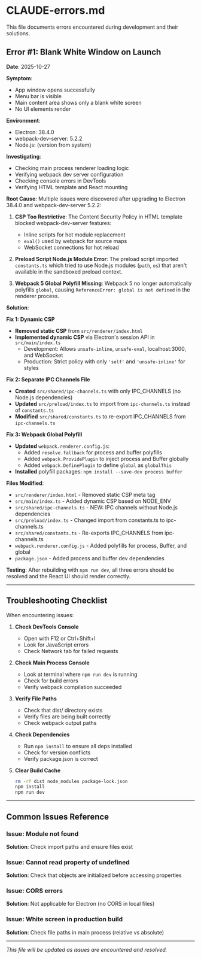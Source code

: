 # CLAUDE-errors.md

This file documents errors encountered during development and their solutions.

## Error #1: Blank White Window on Launch

**Date**: 2025-10-27

**Symptom**:
- App window opens successfully
- Menu bar is visible
- Main content area shows only a blank white screen
- No UI elements render

**Environment**:
- Electron: 38.4.0
- webpack-dev-server: 5.2.2
- Node.js: (version from system)

**Investigating**:
- Checking main process renderer loading logic
- Verifying webpack dev server configuration
- Checking console errors in DevTools
- Verifying HTML template and React mounting

**Root Cause**:
Multiple issues were discovered after upgrading to Electron 38.4.0 and webpack-dev-server 5.2.2:

1. **CSP Too Restrictive**: The Content Security Policy in HTML template blocked webpack-dev-server features:
   - Inline scripts for hot module replacement
   - `eval()` used by webpack for source maps
   - WebSocket connections for hot reload

2. **Preload Script Node.js Module Error**: The preload script imported `constants.ts` which tried to use Node.js modules (`path`, `os`) that aren't available in the sandboxed preload context.

3. **Webpack 5 Global Polyfill Missing**: Webpack 5 no longer automatically polyfills `global`, causing `ReferenceError: global is not defined` in the renderer process.

**Solution**:

**Fix 1: Dynamic CSP**
- **Removed static CSP** from `src/renderer/index.html`
- **Implemented dynamic CSP** via Electron's session API in `src/main/index.ts`
  - Development: Allows `unsafe-inline`, `unsafe-eval`, localhost:3000, and WebSocket
  - Production: Strict policy with only `'self'` and `'unsafe-inline'` for styles

**Fix 2: Separate IPC Channels File**
- **Created** `src/shared/ipc-channels.ts` with only IPC_CHANNELS (no Node.js dependencies)
- **Updated** `src/preload/index.ts` to import from `ipc-channels.ts` instead of `constants.ts`
- **Modified** `src/shared/constants.ts` to re-export IPC_CHANNELS from `ipc-channels.ts`

**Fix 3: Webpack Global Polyfill**
- **Updated** `webpack.renderer.config.js`:
  - Added `resolve.fallback` for process and buffer polyfills
  - Added `webpack.ProvidePlugin` to inject process and Buffer globally
  - Added `webpack.DefinePlugin` to define `global` as `globalThis`
- **Installed** polyfill packages: `npm install --save-dev process buffer`

**Files Modified**:
- `src/renderer/index.html` - Removed static CSP meta tag
- `src/main/index.ts` - Added dynamic CSP based on NODE_ENV
- `src/shared/ipc-channels.ts` - NEW: IPC channels without Node.js dependencies
- `src/preload/index.ts` - Changed import from constants.ts to ipc-channels.ts
- `src/shared/constants.ts` - Re-exports IPC_CHANNELS from ipc-channels.ts
- `webpack.renderer.config.js` - Added polyfills for process, Buffer, and global
- `package.json` - Added process and buffer dev dependencies

**Testing**:
After rebuilding with `npm run dev`, all three errors should be resolved and the React UI should render correctly.

---

## Troubleshooting Checklist

When encountering issues:

1. **Check DevTools Console**
   - Open with F12 or Ctrl+Shift+I
   - Look for JavaScript errors
   - Check Network tab for failed requests

2. **Check Main Process Console**
   - Look at terminal where `npm run dev` is running
   - Check for build errors
   - Verify webpack compilation succeeded

3. **Verify File Paths**
   - Check that dist/ directory exists
   - Verify files are being built correctly
   - Check webpack output paths

4. **Check Dependencies**
   - Run `npm install` to ensure all deps installed
   - Check for version conflicts
   - Verify package.json is correct

5. **Clear Build Cache**
   ```bash
   rm -rf dist node_modules package-lock.json
   npm install
   npm run dev
   ```

---

## Common Issues Reference

### Issue: Module not found
**Solution**: Check import paths and ensure files exist

### Issue: Cannot read property of undefined
**Solution**: Check that objects are initialized before accessing properties

### Issue: CORS errors
**Solution**: Not applicable for Electron (no CORS in local files)

### Issue: White screen in production build
**Solution**: Check file paths in main process (relative vs absolute)

---

*This file will be updated as issues are encountered and resolved.*
